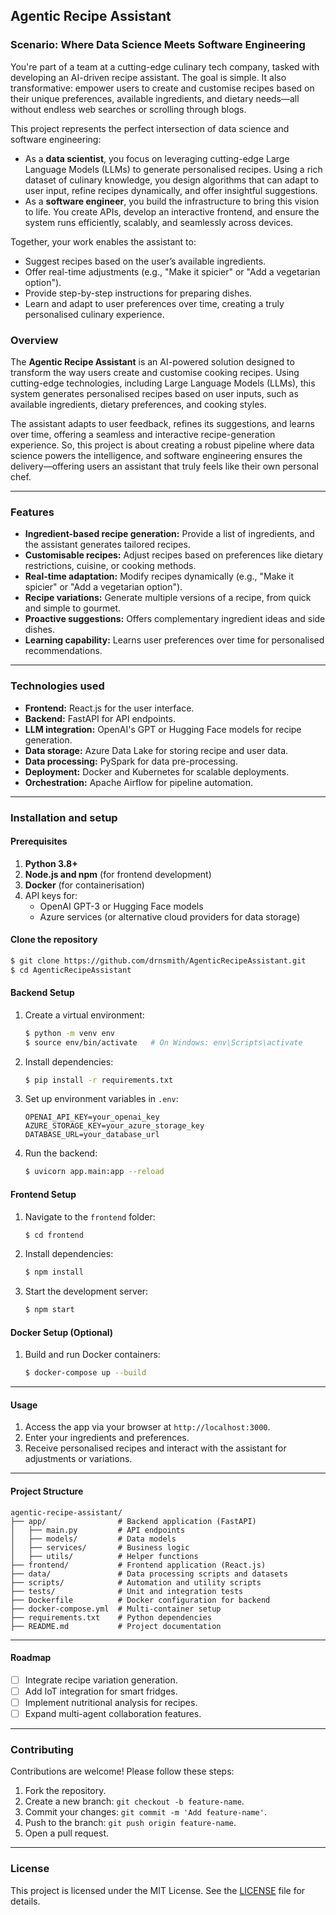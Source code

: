 ## Agentic Recipe Assistant

### Scenario: Where Data Science Meets Software Engineering
You're part of a team at a cutting-edge culinary tech company, tasked with developing an AI-driven recipe assistant. The goal is simple. It also transformative: empower users to create and customise recipes based on their unique preferences, available ingredients, and dietary needs—all without endless web searches or scrolling through blogs.

This project represents the perfect intersection of data science and software engineering:

 - As a **data scientist**, you focus on leveraging cutting-edge Large Language Models (LLMs) to generate personalised recipes. Using a rich dataset of culinary knowledge, you design algorithms that can adapt to user input, refine recipes dynamically, and offer insightful suggestions.
 - As a **software engineer**, you build the infrastructure to bring this vision to life. You create APIs, develop an interactive frontend, and ensure the system runs efficiently, scalably, and seamlessly across devices.

Together, your work enables the assistant to:
 - Suggest recipes based on the user’s available ingredients.
 - Offer real-time adjustments (e.g., "Make it spicier" or "Add a vegetarian option").
 - Provide step-by-step instructions for preparing dishes.
 - Learn and adapt to user preferences over time, creating a truly personalised culinary experience.

### Overview
The **Agentic Recipe Assistant** is an AI-powered solution designed to transform the way users create and customise cooking recipes. Using cutting-edge technologies, including Large Language Models (LLMs), this system generates personalised recipes based on user inputs, such as available ingredients, dietary preferences, and cooking styles. 

The assistant adapts to user feedback, refines its suggestions, and learns over time, offering a seamless and interactive recipe-generation experience.
So, this project is about creating a robust pipeline where data science powers the intelligence, and software engineering ensures the delivery—offering users an assistant that truly feels like their own personal chef.

---

### Features
- **Ingredient-based recipe generation:** Provide a list of ingredients, and the assistant generates tailored recipes.
- **Customisable recipes:** Adjust recipes based on preferences like dietary restrictions, cuisine, or cooking methods.
- **Real-time adaptation:** Modify recipes dynamically (e.g., "Make it spicier" or "Add a vegetarian option").
- **Recipe variations:** Generate multiple versions of a recipe, from quick and simple to gourmet.
- **Proactive suggestions:** Offers complementary ingredient ideas and side dishes.
- **Learning capability:** Learns user preferences over time for personalised recommendations.

---

### Technologies used
- **Frontend:** React.js for the user interface.
- **Backend:** FastAPI for API endpoints.
- **LLM integration:** OpenAI's GPT or Hugging Face models for recipe generation.
- **Data storage:** Azure Data Lake for storing recipe and user data.
- **Data processing:** PySpark for data pre-processing.
- **Deployment:** Docker and Kubernetes for scalable deployments.
- **Orchestration:** Apache Airflow for pipeline automation.

---

### Installation and setup

#### Prerequisites
1. **Python 3.8+**
2. **Node.js and npm** (for frontend development)
3. **Docker** (for containerisation)
4. API keys for:
   - OpenAI GPT-3 or Hugging Face models
   - Azure services (or alternative cloud providers for data storage)

#### Clone the repository
```bash
$ git clone https://github.com/drnsmith/AgenticRecipeAssistant.git
$ cd AgenticRecipeAssistant
```
#### Backend Setup
1. Create a virtual environment:
   ```bash
   $ python -m venv env
   $ source env/bin/activate   # On Windows: env\Scripts\activate
   ```
2. Install dependencies:
   ```bash
   $ pip install -r requirements.txt
   ```
3. Set up environment variables in `.env`:
   ```env
   OPENAI_API_KEY=your_openai_key
   AZURE_STORAGE_KEY=your_azure_storage_key
   DATABASE_URL=your_database_url
   ```
4. Run the backend:
   ```bash
   $ uvicorn app.main:app --reload
   ```

#### Frontend Setup
1. Navigate to the `frontend` folder:
   ```bash
   $ cd frontend
   ```
2. Install dependencies:
   ```bash
   $ npm install
   ```
3. Start the development server:
   ```bash
   $ npm start
   ```

#### Docker Setup (Optional)
1. Build and run Docker containers:
   ```bash
   $ docker-compose up --build
   ```

---

#### Usage
1. Access the app via your browser at `http://localhost:3000`.
2. Enter your ingredients and preferences.
3. Receive personalised recipes and interact with the assistant for adjustments or variations.

---

#### Project Structure
```
agentic-recipe-assistant/
├── app/                # Backend application (FastAPI)
│   ├── main.py         # API endpoints
│   ├── models/         # Data models
│   ├── services/       # Business logic
│   ├── utils/          # Helper functions
├── frontend/           # Frontend application (React.js)
├── data/               # Data processing scripts and datasets
├── scripts/            # Automation and utility scripts
├── tests/              # Unit and integration tests
├── Dockerfile          # Docker configuration for backend
├── docker-compose.yml  # Multi-container setup
├── requirements.txt    # Python dependencies
├── README.md           # Project documentation
```

---

#### Roadmap
- [ ] Integrate recipe variation generation.
- [ ] Add IoT integration for smart fridges.
- [ ] Implement nutritional analysis for recipes.
- [ ] Expand multi-agent collaboration features.

---

### Contributing
Contributions are welcome! Please follow these steps:
1. Fork the repository.
2. Create a new branch: `git checkout -b feature-name`.
3. Commit your changes: `git commit -m 'Add feature-name'`.
4. Push to the branch: `git push origin feature-name`.
5. Open a pull request.

---

### License
This project is licensed under the MIT License. See the [LICENSE](LICENSE) file for details.

